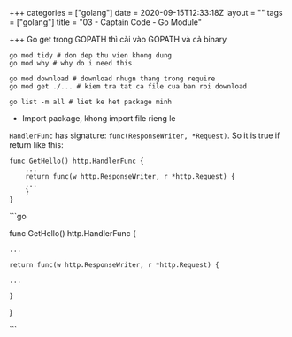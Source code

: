 +++
categories = ["golang"]
date = 2020-09-15T12:33:18Z
layout = ""
tags = ["golang"]
title = "03 - Captain Code - Go Module"

+++
Go get trong GOPATH thì cài vào GOPATH và cả binary

    go mod tidy # don dep thu vien khong dung
    go mod why # why do i need this 
    
    go mod download # download nhugn thang trong require
    go mod get ./... # kiem tra tat ca file cua ban roi download
    
    go list -m all # liet ke het package minh

* Import package, khong import file rieng le

`HandlerFunc` has signature: `func(ResponseWriter, *Request)`. So it is true if return like this:

    func GetHello() http.HandlerFunc {
    	...
        return func(w http.ResponseWriter, r *http.Request) {
        ...
        }
    }

\`\`\`go

func GetHello() http.HandlerFunc {

	...

    return func(w http.ResponseWriter, r *http.Request) {

    ...

    }

}

\`\`\`